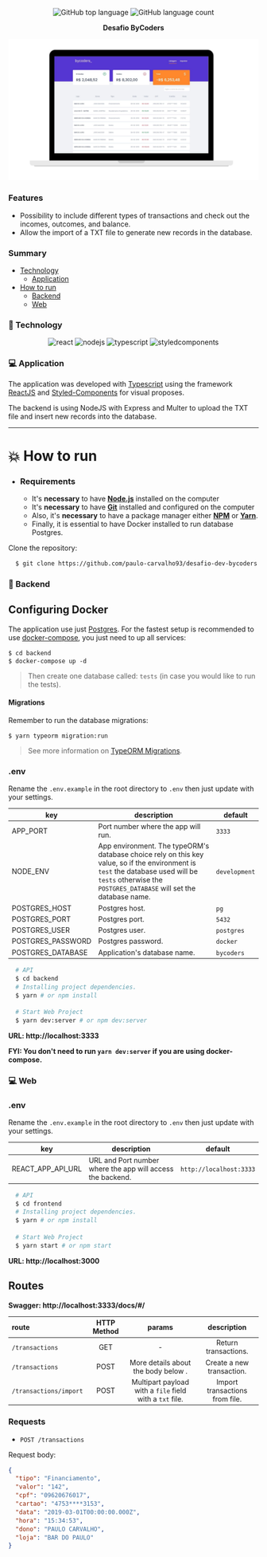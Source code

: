 <div align="center">

<p align="center">
  <img alt="GitHub top language" src="https://img.shields.io/github/languages/top/paulo-carvalho93/desafio-dev-bycoders">
  <img alt="GitHub language count" src="https://img.shields.io/github/languages/count/paulo-carvalho93/desafio-dev-bycoders">
</p>

**Desafio ByCoders**


<p align="center">
  <img alt="screenshot" width="650px" src="./.github/assets/bycoders_challenge.jpg" />
<p>

</div>

### Features

- Possibility to include different types of transactions and check out the incomes, outcomes, and balance.
- Allow the import of a TXT file to generate new records in the database.

### Summary

- [Technology](#rocket-technology)
  - [Application](#computer-web)
- [How to run](#boom-how-to-run)
  - [Backend](#hammer-backend)
  - [Web](#computer-web-1)


### :rocket: Technology

<div align="center">

![react](https://img.shields.io/badge/react-61dafb?&logoColor=000&style=for-the-badge&logo=react)
![nodejs](https://img.shields.io/badge/node.js-339933?&logoColor=FFF&style=for-the-badge&logo=node.js)
![typescript](https://img.shields.io/badge/typescript-007acc?&logoColor=FFF&style=for-the-badge&logo=typescript)
![styledcomponents](https://img.shields.io/badge/styled_components-DB7093?&logoColor=FFF&style=for-the-badge&logo=styled-components)
</div>


### :computer: Application

The application was developed with [Typescript](https://www.typescriptlang.org/) using the framework [ReactJS](https://reactjs.org/) and [Styled-Components](https://styled-components.com/) for visual proposes.

The backend is using NodeJS with Express and Multer to upload the TXT file and insert new records into the database.

---

# :boom: How to run

- ### **Requirements**

  - It's **necessary** to have **[Node.js](https://nodejs.org/en/)** installed on the computer
  - It's **necessary** to have **[Git](https://git-scm.com/)** installed and configured on the computer
  - Also, it's **necessary** to have a package manager either **[NPM](https://www.npmjs.com/)** or **[Yarn](https://yarnpkg.com/)**.
  - Finally, it is essential to have Docker installed to run database Postgres.


Clone the repository:

```sh
  $ git clone https://github.com/paulo-carvalho93/desafio-dev-bycoders.git
```


### :hammer: Backend

## Configuring Docker
The application use just [Postgres](https://www.postgresql.org/).  For the fastest setup is recommended to use [docker-compose](https://docs.docker.com/compose/), you just need to up all services:

```
$ cd backend
$ docker-compose up -d
```

> Then create one database called: `tests` (in case you would like to run the tests).

#### Migrations
Remember to run the database migrations:
```
$ yarn typeorm migration:run
```
> See more information on [TypeORM Migrations](https://typeorm.io/#/migrations).


### .env
Rename the `.env.example` in the root directory to `.env` then just update with your settings.

|key|description|default
|---|---|---
|APP_PORT|Port number where the app will run.|`3333`
|NODE_ENV|App environment. The typeORM's database choice rely on this key value, so if the environment is `test` the database used will be `tests` otherwise the `POSTGRES_DATABASE` will set the database name.|`development`
|POSTGRES_HOST|Postgres host.|`pg`
|POSTGRES_PORT|Postgres port.|`5432`
|POSTGRES_USER|Postgres user.| `postgres`
|POSTGRES_PASSWORD|Postgres password.| `docker`
|POSTGRES_DATABASE|Application's database name.| `bycoders`

```sh
  # API
  $ cd backend
  # Installing project dependencies.
  $ yarn # or npm install

  # Start Web Project
  $ yarn dev:server # or npm dev:server
```
**URL: http://localhost:3333**

**FYI: You don't need to run ```yarn dev:server``` if you are using docker-compose.**

### :computer: Web


### .env
Rename the `.env.example` in the root directory to `.env` then just update with your settings.

|key|description|default
|---|---|---
|REACT_APP_API_URL|URL and Port number where the app will access the backend.|`http://localhost:3333`


```sh
  # API
  $ cd frontend
  # Installing project dependencies.
  $ yarn # or npm install

  # Start Web Project
  $ yarn start # or npm start
```
**URL: http://localhost:3000**

## Routes
**Swagger: http://localhost:3333/docs/#/**

|route|HTTP Method|params|description
|:---|:---:|:---:|:---:
|`/transactions`|GET| - |Return transactions.
|`/transactions`|POST|More details about the body below .|Create a new transaction.
|`/transactions/import`|POST|Multipart payload with a `file` field with a `txt` file.|Import transactions from file.

### Requests
* `POST /transactions`

Request body:
```json
{
  "tipo": "Financiamento",
  "valor": "142",
  "cpf": "09620676017",
  "cartao": "4753****3153",
  "data": "2019-03-01T00:00:00.000Z",
  "hora": "15:34:53",
  "dono": "PAULO CARVALHO",
  "loja": "BAR DO PAULO"
}
```



